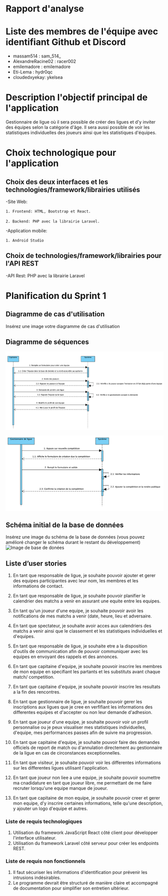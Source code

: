 # Rapport d'analyse

# Liste des membres de l'équipe avec identifiant Github et Discord

- massam514 : sam_514_
- AlexandreRacine02 : racer002
- emilemadore : emilemadore
- Eti-Lema : hydr0qc
- cloudedxyekay: ykelsea

# Description l'objectif principal de l'application
Gestionnaire de ligue où il sera possible de créer des ligues et d'y inviter des équipes selon la catégorie d'âge. Il sera aussi possible de voir les statistiques individuelles des joueurs ainsi que les statistiques d'équipes.

# Choix technologique pour l'application

## Choix des deux interfaces et les technologies/framework/librairies utilisés
-Site Web:

    1. Frontend: HTML, Bootstrap et React.

    2. Backend: PHP avec la librairie Laravel.

-Application mobile:

    1. Android Studio
## Choix de technologies/framework/librairies pour l'API REST
-API Rest: PHP avec la librairie Laravel

# Planification du Sprint 1 

## Diagramme de cas d'utilisation
Insérez une image votre diagramme de cas d'utilisation

## Diagramme de séquences
![Image des diagrammes de séquences](/img/Screenshot_2024-02-29_at_11.04.02_AM.jpeg)

![Image des diagrammes de séquences](/img/Capture_decran_le_2024-02-28_a_15.31.22.jpeg)



## Schéma initial de la base de données
Insérez une image du schéma de la base de données (vous pouvez amélioré changer le schéma durant le restant du développement)
![Image de base de donées](/img/Image_BaseDonee.jpeg)
## Liste d’user stories
1. En tant que responsable de ligue, je souhaite pouvoir ajouter et gerer des equipes
participantes avec leur nom, les membres et les informations de contact.

2. En tant que responsable de ligue, je souhaite pouvoir planifier le calendrier des matchs a venir en assurant une
 equite entre les equipes.

3. En tant qu'un joueur d'une equipe, je souhaite pouvoir avoir les notifications de mes matchs a venir
  (date, heure, lieu et adversaire.

4. En tant que spectateur, je souhaite avoir acces aux calendriers des matchs a venir ainsi que le
  classement et les statistiques individuelles et d'equipes.

5. En tant que responsable de ligue, je souhaite etre a la disposition d'outils de communication afin
  de pouvoir communiquer avec les equipes en envoyant des rappels et des annonces.

6. En tant que capitaine d'equipe, je souhaite pouvoir inscrire les membres de mon equipe en specifiant
  les partants et les substituts avant chaque match/ competition.

7. En tant que capitaine d'equipe, je souhaite pouvoir inscrire les resultats a la fin des rencontres.

8. En tant que gestionnaire de ligue, je souhaite pouvoir gerer les inscriptions aux ligues que je cree en verfifiant
  les informations des differentes equipes et d'accepter ou non leur demande d'adhesion.

9. En tant que joueur d'une equipe, je souhaite pouvoir voir un profil personnalise ou je peux visualiser
  mes statistiques individuelles, d'equipe, mes performances passes afin de suivre ma progression.

10. En tant que capitaine d'equipe, je souhaite pouvoir faire des demandes officiels de report de match
  ou d'annulation directement au gestionnaire de la ligue en cas de circonstances exceptionnelles.

11. En tant que visiteur, je souhaite pouvoir voir les differentes informations sur les differentes ligues
  utilisant l'application.

12. En tant que joueur non liee a une equipe, je souhaite pouvoir soumettre ma cnadidature en tant que 
  joueur libre, me permettant de me faire recruter lorsqu'une equipe manque de joueur.
 
13. En tant que capitaine de mon equipe, je souhaite pouvoir creer et gerer mon equipe, d'y inscrire
  certaines informations, telle qu'une description, y ajouter un logo d'equipe et autres.

### Liste de requis technologiques
1. Utilisation du framework JavaScript React côté client pour développer l'interface utilisateur.
2. Utilisation du framework Laravel côté serveur pour créer les endpoints REST.

### Liste de requis non fonctionnels
1. Il faut sécuriser les informations d'identification pour prévenir les intrusions indésirables.
2. Le programme devrait être structuré de manière claire et accompagné de documentation pour simplifier son entretien ultérieur.
